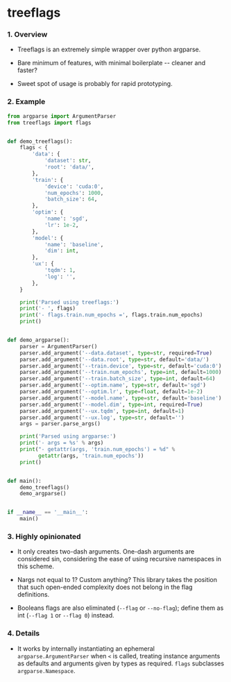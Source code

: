 # treeflags

### 1. Overview

- Treeflags is an extremely simple wrapper over python argparse.

- Bare minimum of features, with minimal boilerplate -- cleaner and faster?

- Sweet spot of usage is probably for rapid prototyping.

### 2. Example

```py
from argparse import ArgumentParser
from treeflags import flags


def demo_treeflags():
    flags < {
        'data': {
            'dataset': str,
            'root': 'data/',
        },
        'train': {
            'device': 'cuda:0',
            'num_epochs': 1000,
            'batch_size': 64,
        },
        'optim': {
            'name': 'sgd',
            'lr': 1e-2,
        },
        'model': {
            'name': 'baseline',
            'dim': int,
        },
        'ux': {
            'tqdm': 1,
            'log': '',
        },
    }

    print('Parsed using treeflags:')
    print('- ', flags)
    print('- flags.train.num_epochs =', flags.train.num_epochs)
    print()


def demo_argparse():
    parser = ArgumentParser()
    parser.add_argument('--data.dataset', type=str, required=True)
    parser.add_argument('--data.root', type=str, default='data/')
    parser.add_argument('--train.device', type=str, default='cuda:0')
    parser.add_argument('--train.num_epochs', type=int, default=1000)
    parser.add_argument('--train.batch_size', type=int, default=64)
    parser.add_argument('--optim.name', type=str, default='sgd')
    parser.add_argument('--optim.lr', type=float, default=1e-2)
    parser.add_argument('--model.name', type=str, default='baseline')
    parser.add_argument('--model.dim', type=int, required=True)
    parser.add_argument('--ux.tqdm', type=int, default=1)
    parser.add_argument('--ux.log', type=str, default='')
    args = parser.parse_args()

    print('Parsed using argparse:')
    print('- args = %s' % args)
    print("- getattr(args, 'train.num_epochs') = %d" %
          getattr(args, 'train.num_epochs'))
    print()


def main():
    demo_treeflags()
    demo_argparse()


if __name__ == '__main__':
    main()
```

### 3. Highly opinionated

- It only creates two-dash arguments.  One-dash arguments are considered sin, considering the ease of using recursive namespaces in this scheme.

- Nargs not equal to 1?  Custom anything?  This library takes the position that such open-ended complexity does not belong in the flag definitions.

- Booleans flags are also eliminated (`--flag` or `--no-flag`); define them as int (`--flag 1` or `--flag 0`) instead.

### 4. Details

- It works by internally instantiating an ephemeral `argparse.ArgumentParser` when `<` is called, treating instance arguments as defaults and arguments given by types as required.  `flags` subclasses `argparse.Namespace`.
